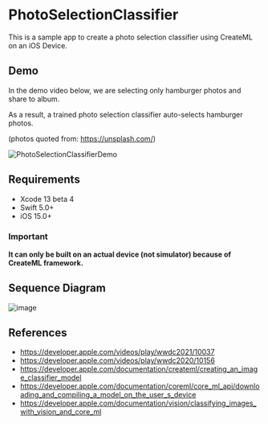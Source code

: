 # PhotoSelectionClassifier
This is a sample app to create a photo selection classifier using CreateML on an iOS Device.

## Demo
In the demo video below, we are selecting only hamburger photos and share to album.

As a result, a trained photo selection classifier auto-selects hamburger photos.

(photos quoted from: https://unsplash.com/)

![PhotoSelectionClassifierDemo](https://user-images.githubusercontent.com/8536870/128665017-0629cc59-cf17-4447-afcd-11d8cbbd0303.gif)

## Requirements
- Xcode 13 beta 4
- Swift 5.0+
- iOS 15.0+

### Important
**It can only be built on an actual device (not simulator) because of CreateML framework.**

## Sequence Diagram

![image](https://user-images.githubusercontent.com/8536870/128665305-4926e156-feb1-4f4e-95f5-295e8606eec7.png)

## References
- https://developer.apple.com/videos/play/wwdc2021/10037
- https://developer.apple.com/videos/play/wwdc2020/10156
- https://developer.apple.com/documentation/createml/creating_an_image_classifier_model
- https://developer.apple.com/documentation/coreml/core_ml_api/downloading_and_compiling_a_model_on_the_user_s_device
- https://developer.apple.com/documentation/vision/classifying_images_with_vision_and_core_ml
